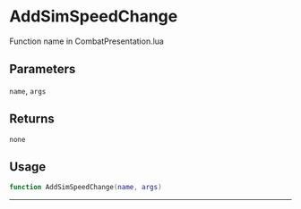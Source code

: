 # AddSimSpeedChange
Function name in CombatPresentation.lua
## Parameters
`name`, `args`
## Returns
`none`
## Usage
```lua
function AddSimSpeedChange(name, args)
```
---
